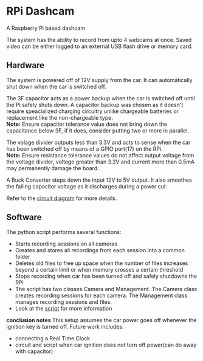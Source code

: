 # RPi Dashcam
A Raspberry Pi based dashcam

The system has the ability to record from upto 4 webcams at once. 
Saved video can be either logged to an external USB flash drive or memory card.

## Hardware

The system is powered off of 12V supply from the car. It can automatically shut down when the car is switched off.

The 3F capacitor acts as a power backup when the car is switched off until the Pi safely shuts down. A capacitor backup was chosen as it doesn't require speacialized charging circuitry unlike chargeable batteries or replacement like the non-chargeable type.  
**Note:** Ensure capacitor tolerance value does not bring down the capacitance below 3F, if it does, consider putting two or more in parallel.

The volage divider outputs less than 3.3V and acts to sense when the car has been switched off by means of a GPIO port(17) on the RPi.  
**Note:** Ensure resistance tolerance values do not affect output voltage from the voltage divider, voltage greater than 3.3V and current  more than 0.5mA may permanently damage the board.

A Buck Converter steps down the input 12V to 5V output. It also smoothes the falling capacitor voltage as it discharges during a power cut.

Refer to the [circuit diagram](circuit_diagram.PNG) for more details.


## Software

The python script performs several functions:
* Starts recording sessions on all cameras
* Creates and stores all recordings from each session into a common folder
* Deletes old files to free up space when the number of files increases beyond a certain limit or when memory crosses a certain threshold
* Stops recording when car has been turned off and safely shutdowns the RPi
* The script has two classes Camera and Management. The Camera class creates recording sessions for each camera. The Management class manages recording sessions and files.
* Look at the [script](dashcam.py) for more information

**conclusion notes**
This setup assumes the car power goes off whenever the ignition key is turned off.
Future work includes:  
  * connecting a Real Time Clock  
  * circuit and script when car ignition does not turn off power(can do away with capacitor)  
